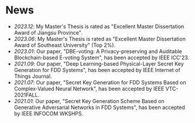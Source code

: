 # News
- *2023.12*: My Master's Thesis is rated as "Excellent Master Dissertation Award of Jiangsu Province".
- *2023.06*: My Master's Thesis is rated as "Excellent Master Dissertation Award of Southeast University" (Top 2%).
- *2023.01*: Our paper, "DBE-voting: A Privacy-preserving and Auditable Blockchain-based E-voting System", has been accepted by IEEE ICC'23.
- *2021.09*: Our paper, "Deep Learning-based Physical-Layer Secret Key Generation for FDD Systems", has been accepted by IEEE Internet of Things Journal.
- *2021.07*: Our paper, "Secret Key Generation for FDD Systems Based on Complex-Valued Neural Network", has been accepted by IEEE VTC-2021FALL.
- *2021.01*: Our paper, "Secret Key Generation Scheme Based on Generative Adversarial Networks in FDD Systems", has been accepted by IEEE INFOCOM WKSHPS.
